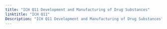 ```yaml
---
title: "ICH Q11 Development and Manufacturing of Drug Substances"
linktitle: "ICH Q11"
Description: "ICH Q11 Development and Manufacturing of Drug Substances"
---
```


